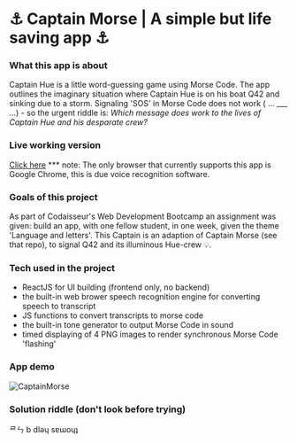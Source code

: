 # ⚓ Captain Morse | A simple but life saving app ⚓

### What this app is about

Captain Hue is a little word-guessing game using Morse Code. The app outlines the imaginary situation where Captain Hue is on his boat Q42 and sinking due to a storm. Signaling 'SOS' in Morse Code does not work ( ... \_\_\_ ...) - so the urgent riddle is: _Which message does work to the lives of Captain Hue and his desparate crew?_

### Live working version

[Click here](https://captain-hue.netlify.app/)
\*\*\* note: The only browser that currently supports this app is Google Chrome, this is due voice recognition software.

### Goals of this project

As part of Codaisseur's Web Development Bootcamp an assignment was given: build an app, with one fellow student, in one week, given the theme 'Language and letters'.
This Captain is an adaption of Captain Morse (see that repo), to signal Q42 and its illuminous Hue-crew 💡.

### Tech used in the project

- ReactJS for UI building (frontend only, no backend)
- the built-in web brower speech recognition engine for converting speech to transcript
- JS functions to convert transcripts to morse code
- the built-in tone generator to output Morse Code in sound
- timed displaying of 4 PNG images to render synchronous Morse Code 'flashing'

### App demo

![CaptainMorse](https://github.com/tdijkmans/morse-code-masters/blob/development/readme-assets/Captain-morse.gif)

### Solution riddle (don't look before trying)

ᄅㄣ b dlǝɥ sɐɯoɥʇ
